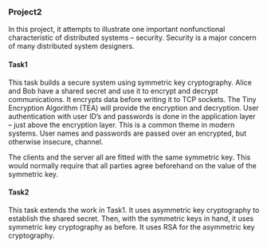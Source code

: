 ### Project2

In this project, it attempts to illustrate one important nonfunctional characteristic of distributed systems – security. Security is a major concern of many distributed system designers.

#### Task1

This task builds a secure system using symmetric key cryptography. Alice and Bob have a shared secret and use it to encrypt and decrypt communications. It encrypts data before writing it to TCP sockets. The Tiny Encryption Algorithm (TEA) will provide the encryption and decryption. User authentication with user ID’s and passwords is done in the application layer – just above the encryption layer. This is a common theme in modern systems. User names and passwords are passed over an encrypted, but otherwise insecure, channel. 

The clients and the server all are fitted with the same symmetric key. This would normally require that all parties agree beforehand on the value of the symmetric key.

#### Task2

This task extends the work in Task1. It uses asymmetric key cryptography to establish the shared secret. Then, with the symmetric keys in hand, it uses symmetric key cryptography as before. It uses RSA for the asymmetric key cryptography. 

